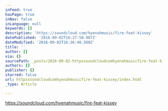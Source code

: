 ```yaml
---
inFeed: true
hasPage: true
inNav: false
inLanguage: null
keywords: []
description: 'https://soundcloud.com/hyenahmusic/fire-feat-kissey'
datePublished: '2016-09-02T16:27:58.987Z'
dateModified: '2016-09-02T16:26:40.560Z'
title: ''
author: []
via: {}
sourcePath: _posts/2016-09-02-httpssoundcloudcomhyenahmusicfire-feat-kissey.md
authors: []
publisher: {}
starred: false
url: httpssoundcloudcomhyenahmusicfire-feat-kissey/index.html
_type: Article

---
```

https://soundcloud.com/hyenahmusic/fire-feat-kissey